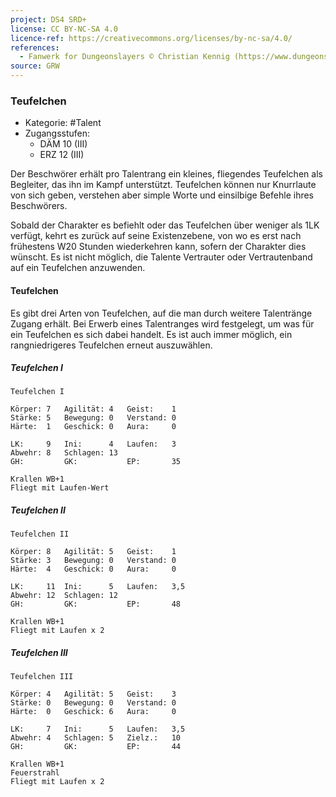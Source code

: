 ```yaml
---
project: DS4 SRD+
license: CC BY-NC-SA 4.0
licence-ref: https://creativecommons.org/licenses/by-nc-sa/4.0/
references: 
  - Fanwerk for Dungeonslayers © Christian Kennig (https://www.dungeonslayers.net/)
source: GRW
---
```


### Teufelchen

- Kategorie: #Talent
- Zugangsstufen:
  - DÄM 10 (III)
  - ERZ 12 (III)

Der Beschwörer erhält pro Talentrang ein kleines, fliegendes Teufelchen als Begleiter, das ihn im Kampf unterstützt. Teufelchen können nur Knurrlaute von sich geben, verstehen aber simple Worte und einsilbige Befehle ihres Beschwörers.

Sobald der Charakter es befiehlt oder das Teufelchen über weniger als 1LK verfügt, kehrt es zurück auf seine Existenzebene, von wo es erst nach frühestens W20 Stunden wiederkehren kann, sofern der Charakter dies wünscht. Es ist nicht möglich, die Talente Vertrauter oder Vertrautenband auf ein Teufelchen anzuwenden.

#### Teufelchen

Es gibt drei Arten von Teufelchen, auf die man durch weitere Talentränge Zugang erhält. Bei Erwerb eines Talentranges wird festgelegt, um was für ein Teufelchen es sich dabei handelt. Es ist auch immer möglich, ein rangniedrigeres Teufelchen erneut auszuwählen.

##### Teufelchen I

    Teufelchen I

    Körper: 7   Agilität: 4   Geist:    1
    Stärke: 5   Bewegung: 0   Verstand: 0
    Härte:  1   Geschick: 0   Aura:     0

    LK:     9   Ini:      4   Laufen:   3
    Abwehr: 8   Schlagen: 13
    GH:         GK:           EP:       35

    Krallen WB+1
    Fliegt mit Laufen-Wert

##### Teufelchen II

    Teufelchen II

    Körper: 8   Agilität: 5   Geist:    1
    Stärke: 3   Bewegung: 0   Verstand: 0
    Härte:  4   Geschick: 0   Aura:     0

    LK:     11  Ini:      5   Laufen:   3,5
    Abwehr: 12  Schlagen: 12
    GH:         GK:           EP:       48

    Krallen WB+1
    Fliegt mit Laufen x 2

##### Teufelchen III

    Teufelchen III

    Körper: 4   Agilität: 5   Geist:    3
    Stärke: 0   Bewegung: 0   Verstand: 0
    Härte:  0   Geschick: 6   Aura:     0

    LK:     7   Ini:      5   Laufen:   3,5
    Abwehr: 4   Schlagen: 5   Zielz.:   10
    GH:         GK:           EP:       44

    Krallen WB+1
    Feuerstrahl
    Fliegt mit Laufen x 2

